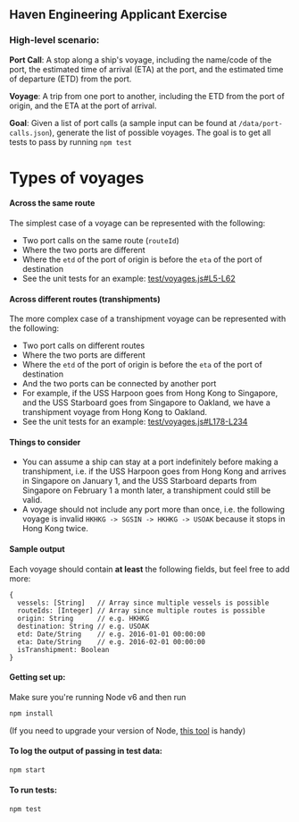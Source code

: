 ## Haven Engineering Applicant Exercise

### High-level scenario:
**Port Call**: A stop along a ship's voyage, including the name/code of the port, the estimated time of arrival (ETA) at the port, and the estimated time of departure (ETD) from the port.

**Voyage**: A trip from one port to another, including the ETD from the port of origin, and the ETA at the port of arrival.

**Goal**: Given a list of port calls (a sample input can be found at `/data/port-calls.json`), generate the list of possible voyages. The goal is to get all tests to pass by running `npm test`

# Types of voyages
#### Across the same route
The simplest case of a voyage can be represented with the following:
- Two port calls on the same route (`routeId`)
- Where the two ports are different
- Where the `etd` of the port of origin is before the `eta` of the port of destination
- See the unit tests for an example: [test/voyages.js#L5-L62](https://github.com/HavenInc/janus-exercise/blob/master/test/voyages.js#L5-L62)

#### Across different routes (transhipments)
The more complex case of a transhipment voyage can be represented with the following:
- Two port calls on different routes
- Where the two ports are different
- Where the `etd` of the port of origin is before the `eta` of the port of destination
- And the two ports can be connected by another port
- For example, if the USS Harpoon goes from Hong Kong to Singapore, and the USS Starboard goes from Singapore to Oakland, we have a transhipment voyage from Hong Kong to Oakland.
- See the unit tests for an example: [test/voyages.js#L178-L234](https://github.com/HavenInc/janus-exercise/blob/master/test/voyages.js#L178-L234)

#### Things to consider
- You can assume a ship can stay at a port indefinitely before making a transhipment, i.e. if the USS Harpoon goes from Hong Kong and arrives in Singapore on January 1, and the USS Starboard departs from Singapore on February 1 a month later, a transhipment could still be valid.
- A voyage should not include any port more than once, i.e. the following voyage is invalid `HKHKG -> SGSIN -> HKHKG -> USOAK` because it stops in Hong Kong twice.

#### Sample output
Each voyage should contain **at least** the following fields, but feel free to add more:
```
{
  vessels: [String]   // Array since multiple vessels is possible
  routeIds: [Integer] // Array since multiple routes is possible
  origin: String      // e.g. HKHKG
  destination: String // e.g. USOAK
  etd: Date/String    // e.g. 2016-01-01 00:00:00
  eta: Date/String    // e.g. 2016-02-01 00:00:00
  isTranshipment: Boolean
}
```

#### Getting set up:
Make sure you're running Node v6 and then run
```bash
npm install
```
(If you need to upgrade your version of Node, [this tool](https://github.com/tj/n) is handy)

#### To log the output of passing in test data:
```bash
npm start
```

#### To run tests:
```bash
npm test
```
